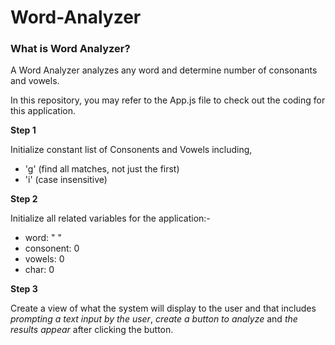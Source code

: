 # Word-Analyzer

### What is Word Analyzer?
A Word Analyzer analyzes any word and determine number of consonants and vowels.

In this repository, you may refer to the App.js file to check out the coding
for this application. 


**Step 1**

Initialize constant list of Consonents and Vowels including,
- 'g' (find all matches, not just the first) 
- 'i' (case insensitive)

**Step 2**

Initialize all related variables for the application:- 
- word: " "
- consonent: 0
- vowels: 0
- char: 0

**Step 3**

Create a view of what the system will display to the user and that includes *prompting a text input by the user*,
*create a button to analyze* and *the results appear* after clicking the button.

